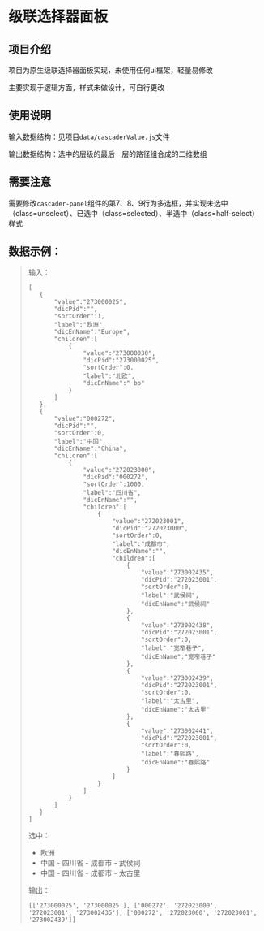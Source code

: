 # 级联选择器面板

## 项目介绍

项目为原生级联选择器面板实现，未使用任何ui框架，轻量易修改

主要实现于逻辑方面，样式未做设计，可自行更改

## 使用说明

输入数据结构：见项目`data/cascaderValue.js`文件

输出数据结构：选中的层级的最后一层的路径组合成的二维数组

## 需要注意

需要修改`cascader-panel`组件的第7、8、9行为多选框，并实现未选中（class=unselect）、已选中（class=selected）、半选中（class=half-select）样式

## 数据示例：

> 输入：
>  ```
> [
>     {
>         "value":"273000025",
>         "dicPid":"",
>         "sortOrder":1,
>         "label":"欧洲",
>         "dicEnName":"Europe",
>         "children":[
>             {
>                 "value":"273000030",
>                 "dicPid":"273000025",
>                 "sortOrder":0,
>                 "label":"北欧",
>                 "dicEnName":" bo"
>             }
>         ]
>     },
>     {
>         "value":"000272",
>         "dicPid":"",
>         "sortOrder":0,
>         "label":"中国",
>         "dicEnName":"China",
>         "children":[
>             {
>                 "value":"272023000",
>                 "dicPid":"000272",
>                 "sortOrder":1000,
>                 "label":"四川省",
>                 "dicEnName":"",
>                 "children":[
>                     {
>                         "value":"272023001",
>                         "dicPid":"272023000",
>                         "sortOrder":0,
>                         "label":"成都市",
>                         "dicEnName":"",
>                         "children":[
>                             {
>                                 "value":"273002435",
>                                 "dicPid":"272023001",
>                                 "sortOrder":0,
>                                 "label":"武侯祠",
>                                 "dicEnName":"武侯祠"
>                             },
>                             {
>                                 "value":"273002438",
>                                 "dicPid":"272023001",
>                                 "sortOrder":0,
>                                 "label":"宽窄巷子",
>                                 "dicEnName":"宽窄巷子"
>                             },
>                             {
>                                 "value":"273002439",
>                                 "dicPid":"272023001",
>                                 "sortOrder":0,
>                                 "label":"太古里",
>                                 "dicEnName":"太古里"
>                             },
>                             {
>                                 "value":"273002441",
>                                 "dicPid":"272023001",
>                                 "sortOrder":0,
>                                 "label":"春熙路",
>                                 "dicEnName":"春熙路"
>                             }
>                         ]
>                     }
>                 ]
>             }
>         ]
>     }
> ]
>  ```
> 选中：
> - 欧洲
> - 中国 - 四川省 - 成都市 - 武侯祠
> - 中国 - 四川省 - 成都市 - 太古里
>
> 输出：
> ```
> [['273000025', '273000025'], ['000272', '272023000', '272023001', '273002435'], ['000272', '272023000', '272023001', '273002439']]
> ```
